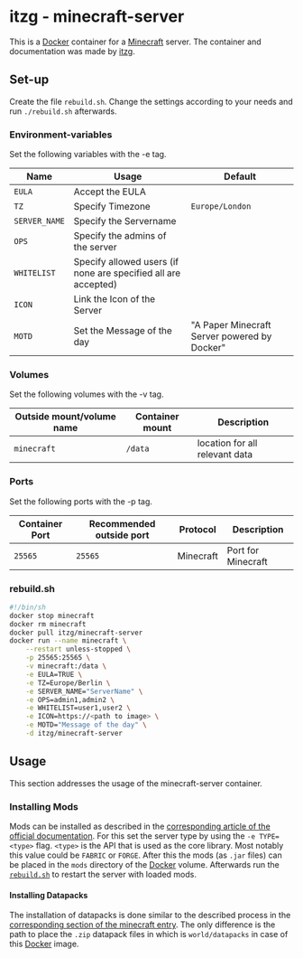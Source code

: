 # itzg - minecraft-server

This is a [Docker](/wiki/docker.md) container for a
[Minecraft](../games/minecraft.md) server.
The container and documentation was made by
[itzg](https://hub.docker.com/r/itzg/minecraft-server).

## Set-up

Create the file `rebuild.sh`.
Change the settings according to your needs and run `./rebuild.sh` afterwards.

### Environment-variables

Set the following variables with the -e tag.

| Name          | Usage                                                          | Default                                      |
| ------------- | -------------------------------------------------------------- | -------------------------------------------- |
| `EULA`        | Accept the EULA                                                |                                              |
| `TZ`          | Specify Timezone                                               | `Europe/London`                              |
| `SERVER_NAME` | Specify the Servername                                         |                                              |
| `OPS`         | Specify the admins of the server                               |                                              |
| `WHITELIST`   | Specify allowed users (if none are specified all are accepted) |                                              |
| `ICON`        | Link the Icon of the Server                                    |                                              |
| `MOTD`        | Set the Message of the day                                     | "A Paper Minecraft Server powered by Docker" |

### Volumes

Set the following volumes with the -v tag.

| Outside mount/volume name | Container mount | Description                    |
| ------------------------- | --------------- | ------------------------------ |
| `minecraft`               | `/data`         | location for all relevant data |

### Ports

Set the following ports with the -p tag.

| Container Port | Recommended outside port | Protocol  | Description        |
| -------------- | ------------------------ | --------- | ------------------ |
| `25565`        | `25565`                  | Minecraft | Port for Minecraft |

### rebuild.sh

```sh
#!/bin/sh
docker stop minecraft
docker rm minecraft
docker pull itzg/minecraft-server
docker run --name minecraft \
    --restart unless-stopped \
    -p 25565:25565 \
    -v minecraft:/data \
    -e EULA=TRUE \
    -e TZ=Europe/Berlin \
    -e SERVER_NAME="ServerName" \
    -e OPS=admin1,admin2 \
    -e WHITELIST=user1,user2 \
    -e ICON=https://<path to image> \
    -e MOTD="Message of the day" \
    -d itzg/minecraft-server
```

## Usage

This section addresses the usage of the minecraft-server container.

### Installing Mods

Mods can be installed as described in the
[corresponding article of the official documentation](https://github.com/itzg/docker-minecraft-server/blob/master/docs/mods-and-plugins/index.md).
For this set the server type by using the `-e TYPE=<type>` flag.
`<type>` is the API that is used as the core library.
Most notably this value could be `FABRIC` or `FORGE`.
After this the mods (as `.jar` files) can be placed in the `mods` directory of the
[Docker](/wiki/docker.md) volume.
Afterwards run the [`rebuild.sh`](#rebuildsh) to restart the server with loaded mods.

#### Installing Datapacks

The installation of datapacks is done similar to the described process in the
[corresponding section of the minecraft entry](/wiki/games/minecraft.md#installing-datapacks).
The only difference is the path to place the `.zip` datapack files in which is `world/datapacks` in
case of this [Docker](/wiki/docker.md) image.

